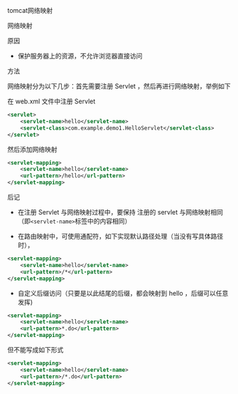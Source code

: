 tomcat网络映射

网络映射

原因

- 保护服务器上的资源，不允许浏览器直接访问

方法

网络映射分为以下几步：首先需要注册 Servlet ，然后再进行网络映射，举例如下

在 web.xml 文件中注册 Servlet 

```xml
<servlet>
    <servlet-name>hello</servlet-name>
    <servlet-class>com.example.demo1.HelloServlet</servlet-class>
</servlet>
```

然后添加网络映射

```xml
<servlet-mapping>
    <servlet-name>hello</servlet-name>
    <url-pattern>/hello</url-pattern>
</servlet-mapping>
```

后记

- 在注册 Servlet  与网络映射过程中，要保持 注册的 servlet 与网络映射相同（即`<servlet-name>`标签中的内容相同）

- 在路由映射中，可使用通配符，如下实现默认路径处理（当没有写具体路径时），

```xml
<servlet-mapping>
    <servlet-name>hello</servlet-name>
    <url-pattern>/*</url-pattern>
</servlet-mapping>
```

- 自定义后缀访问（只要是以此结尾的后缀，都会映射到 hello ，后缀可以任意发挥)

```xml
<servlet-mapping>
    <servlet-name>hello</servlet-name>
    <url-pattern>*.do</url-pattern>
</servlet-mapping>
```

但不能写成如下形式

```xml
<servlet-mapping>
    <servlet-name>hello</servlet-name>
    <url-pattern>/*.do</url-pattern>
</servlet-mapping>
```

